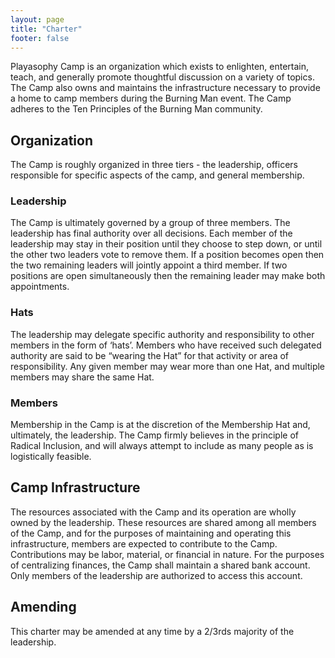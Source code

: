 ```yaml
---
layout: page
title: "Charter"
footer: false
---
```

Playasophy Camp is an organization which exists to enlighten, entertain, teach, and generally promote thoughtful discussion on a variety of topics.
The Camp also owns and maintains the infrastructure necessary to provide a home to camp members during the Burning Man event.
The Camp adheres to the Ten Principles of the Burning Man community.

## Organization
The Camp is roughly organized in three tiers - the leadership, officers responsible for specific aspects of the camp, and general membership.

### Leadership
The Camp is ultimately governed by a group of three members.
The leadership has final authority over all decisions.
Each member of the leadership may stay in their position until they choose to step down, or until the other two leaders vote to remove them.
If a position becomes open then the two remaining leaders will jointly appoint a third member.
If two positions are open simultaneously then the remaining leader may make both appointments.

### Hats
The leadership may delegate specific authority and responsibility to other members in the form of ‘hats’.
Members who have received such delegated authority are said to be “wearing the Hat” for that activity or area of responsibility.
Any given member may wear more than one Hat, and multiple members may share the same Hat.

### Members
Membership in the Camp is at the discretion of the Membership Hat and, ultimately, the leadership.
The Camp firmly believes in the principle of Radical Inclusion, and will always attempt to include as many people as is logistically feasible.

## Camp Infrastructure
The resources associated with the Camp and its operation are wholly owned by the leadership.
These resources are shared among all members of the Camp, and for the purposes of maintaining and operating this infrastructure, members are expected to contribute to the Camp.
Contributions may be labor, material, or financial in nature.
For the purposes of centralizing finances, the Camp shall maintain a shared bank account.
Only members of the leadership are authorized to access this account.

## Amending
This charter may be amended at any time by a 2/3rds majority of the leadership.
